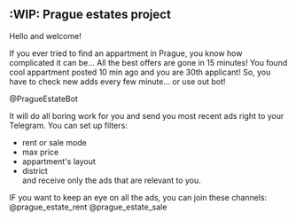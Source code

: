## :WIP: Prague estates project
Hello and welcome!

If you ever tried to find an appartment in Prague, you know how complicated it can be...
All the best offers are gone in 15 minutes! You found cool appartment posted 10 min ago and you are 30th applicant! 
So, you have to check new adds every few minute... or use out bot!

@PragueEstateBot

It will do all boring work for you and send you most recent ads right to your Telegram.
You can set up filters:
 - rent or sale mode
 - max price
 - appartment's layout
 - district  
and receive only the ads that are relevant to you. 

IF you want to keep an eye on all the ads, you can join these channels:
@prague_estate_rent
@prague_estate_sale

<!--

**Here are some ideas to get you started:**

🙋‍♀️ A short introduction - what is your organization all about?
🌈 Contribution guidelines - how can the community get involved?
👩‍💻 Useful resources - where can the community find your docs? Is there anything else the community should know?
🍿 Fun facts - what does your team eat for breakfast?
🧙 Remember, you can do mighty things with the power of [Markdown](https://docs.github.com/github/writing-on-github/getting-started-with-writing-and-formatting-on-github/basic-writing-and-formatting-syntax)
-->
